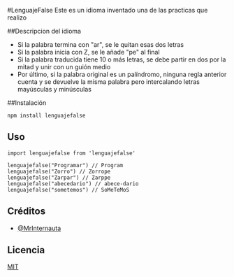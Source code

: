 #LenguajeFalse
Este es un idioma inventado una de las practicas que realizo

##Descripcion del idioma
- Si la palabra termina con "ar", se le quitan esas dos letras
- Si la palabra inicia con Z, se le añade "pe" al final
- Si la palabra traducida tiene 10 o más letras, se debe partir en dos por la mitad y unir con un guión medio
- Por último, si la palabra original es un palíndromo, ninguna regla anterior cuenta y se devuelve la misma palabra pero intercalando letras mayúsculas y minúsculas

##Instalación
```
npm install lenguajefalse
```
## Uso
```
import lenguajefalse from 'lenguajefalse'

lenguajefalse("Programar") // Program
lenguajefalse("Zorro") // Zorrope
lenguajefalse("Zarpar") // Zarppe
lenguajefalse("abecedario") // abece-dario
lenguajefalse("sometemos") // SoMeTeMoS
```

## Créditos
- [@MrInternauta](https://twitter.com/mrinternauta)

## Licencia
[MIT](https://opensource.org/licenses/MIT)